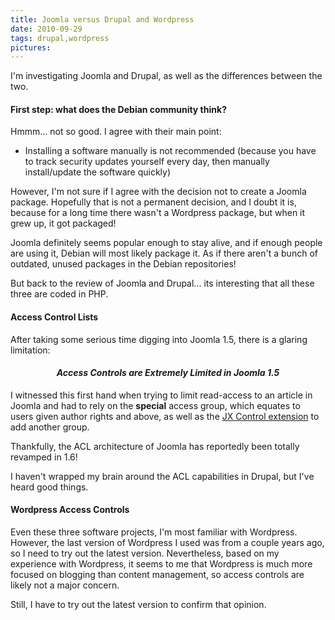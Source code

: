 ```yaml
---
title: Joomla versus Drupal and Wordpress
date: 2010-09-29
tags: drupal,wordpress
pictures:
---
```

I'm investigating Joomla and Drupal, as well as the differences between the two.

#### First step: what does the Debian community think?

Hmmm... not so good. I agree with their main point:

* Installing a software manually is not recommended (because you have to track
  security updates yourself every day, then manually install/update the software
  quickly)

However, I'm not sure if I agree with the decision not to create a Joomla
package. Hopefully that is not a permanent decision, and I doubt it is, because
for a long time there wasn't a Wordpress package, but when it grew up, it got
packaged!

Joomla definitely seems popular enough to stay alive, and if enough people are
using it, Debian will most likely package it. As if there aren't a bunch of
outdated, unused packages in the Debian repositories!

But back to the review of Joomla and Drupal... its interesting that all these
three are coded in PHP.

#### Access Control Lists

After taking some serious time digging into Joomla 1.5, there is a glaring
limitation:

<h4 style="text-align: center; font-weight: bold; font-style: italic;">Access Controls are Extremely Limited in Joomla 1.5</h4>

I witnessed this first hand when trying to limit read-access to an article in
Joomla and had to rely on the **special** access group, which equates to users
given author rights and above, as well as the <a
href="http://www.theartofjoomla.com/extensions/control.html" rel="nofollow">JX
Control extension</a> to add another group.

Thankfully, the ACL architecture of Joomla has reportedly been totally revamped
in 1.6!

I haven't wrapped my brain around the ACL capabilities in Drupal, but I've heard
good things.

#### Wordpress Access Controls

Even these three software projects, I'm most familiar with Wordpress. However,
the last version of Wordpress I used was from a couple years ago, so I need to
try out the latest version. Nevertheless, based on my experience with Wordpress,
it seems to me that Wordpress is much more focused on blogging than content
management, so access controls are likely not a major concern.

Still, I have to try out the latest version to confirm that opinion.
